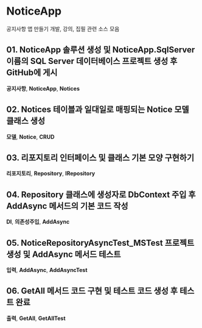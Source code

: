 # NoticeApp
공지사항 앱 만들기 개발, 강의, 집필 관련 소스 모음

## 01. NoticeApp 솔루션 생성 및 NoticeApp.SqlServer 이름의 SQL Server 데이터베이스 프로젝트 생성 후 GitHub에 게시

**공지사항**, __NoticeApp__, **Notices**

## 02. Notices 테이블과 일대일로 매핑되는 Notice 모델 클래스 생성

**모델**, __Notice__, **CRUD**

## 03. 리포지토리 인터페이스 및 클래스 기본 모양 구현하기

**리포지토리**, __Repository__, **IRepository**

## 04. Repository 클래스에 생성자로 DbContext 주입 후 AddAsync 메서드의 기본 코드 작성

**DI**, __의존성주입__, **AddAsync**

## 05. NoticeRepositoryAsyncTest_MSTest 프로젝트 생성 및 AddAsync 메서드 테스트

**입력**, __AddAsync__, **AddAsyncTest**

## 06. GetAll 메서드 코드 구현 및 테스트 코드 생성 후 테스트 완료

**출력**, __GetAll__, **GetAllTest**


